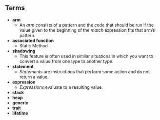 ## Terms
- **arm**
  - An *arm* consists of a pattern and the code that should be run if the value given to the beginning of the *match* expression fits that arm’s pattern.
- **associated function**
  - Static Method
- **shadowing**
  - This feature is often used in similar situations in which you want to convert a value from one type to another type.
- **statement**
  - *Statements* are instructions that perform some action and do not return a value.
- **expression**
  - *Expressions* evaluate to a resulting value.
- **stack**
- **heap**
- **generic**
- **trait**
- **lifetime**
